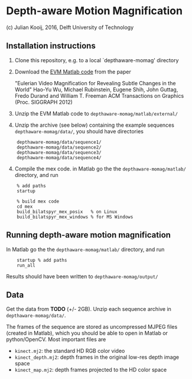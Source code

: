 # Depth-aware Motion Magnification

(c) Julian Kooij, 2016, Delft University of Technology


## Installation instructions

1. Clone this repository, e.g. to a local `depthaware-momag' directory

2. Download the [EVM Matlab code](http://people.csail.mit.edu/mrub/evm/#code) from the paper

	"Eulerian Video Magnification for Revealing Subtle Changes in the World"
	Hao-Yu Wu, Michael Rubinstein, Eugene Shih, John Guttag, Fredo Durand and William T. Freeman
	ACM Transactions on Graphics (Proc. SIGGRAPH 2012)

3. Unzip the EVM Matlab code to `depthaware-momag/matlab/external/`

3. Unzip the archive (see below) containing the example sequences `depthaware-momag/data/`, you should have directories
```
	depthaware-momag/data/sequence1/
	depthaware-momag/data/sequence2/
	depthaware-momag/data/sequence3/
	depthaware-momag/data/sequence4/
```

4. Compile the mex code. in Matlab go the the `depthaware-momag/matlab/` directory, and run
```
	% add paths
	startup

	% build mex code
	cd mex
	build_bilatspyr_mex_posix   % on Linux
	build_bilatspyr_mex_windows % for MS Windows
```


## Running depth-aware motion magnification
In Matlab go the the `depthaware-momag/matlab/` directory, and run
```
	startup % add paths
	run_all
```
Results should have been written to `depthaware-momag/output/`


## Data
Get the data from **TODO** (+/- 2GB).
Unzip each sequence archive in `depthaware-momag/data/`.

The frames of the sequence are stored as uncompressed MJPEG files (created in Matlab), which you should be able to open in Matlab or python/OpenCV.
Most important files are
*	`kinect.mj2`: the standard HD RGB color video
*	`kinect_depth.mj2`: depth frames in the original low-res depth image space
*	`kinect_map.mj2`: depth frames projected to the HD color space





